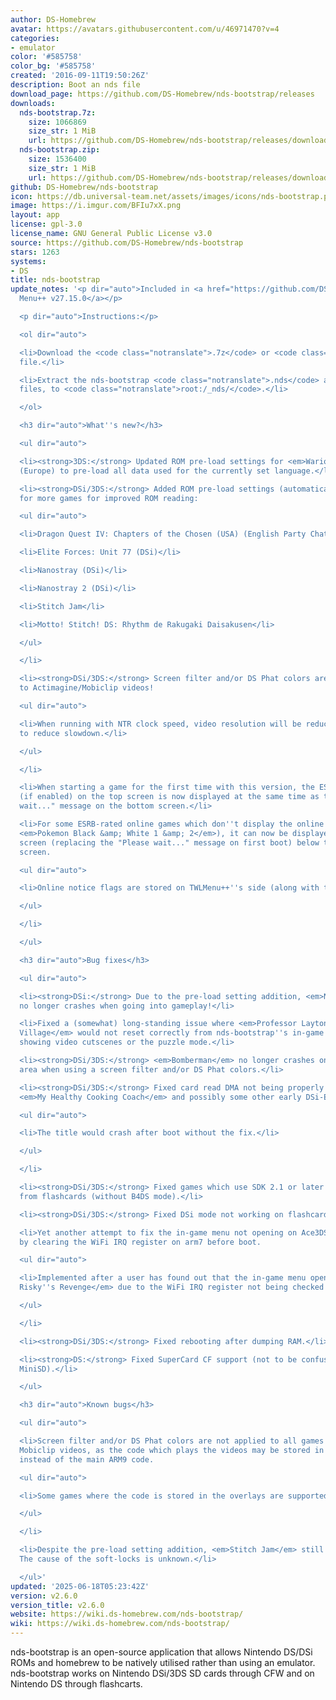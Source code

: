 ```yaml
---
author: DS-Homebrew
avatar: https://avatars.githubusercontent.com/u/46971470?v=4
categories:
- emulator
color: '#585758'
color_bg: '#585758'
created: '2016-09-11T19:50:26Z'
description: Boot an nds file
download_page: https://github.com/DS-Homebrew/nds-bootstrap/releases
downloads:
  nds-bootstrap.7z:
    size: 1066869
    size_str: 1 MiB
    url: https://github.com/DS-Homebrew/nds-bootstrap/releases/download/v2.6.0/nds-bootstrap.7z
  nds-bootstrap.zip:
    size: 1536400
    size_str: 1 MiB
    url: https://github.com/DS-Homebrew/nds-bootstrap/releases/download/v2.6.0/nds-bootstrap.zip
github: DS-Homebrew/nds-bootstrap
icon: https://db.universal-team.net/assets/images/icons/nds-bootstrap.png
image: https://i.imgur.com/BFIu7xX.png
layout: app
license: gpl-3.0
license_name: GNU General Public License v3.0
source: https://github.com/DS-Homebrew/nds-bootstrap
stars: 1263
systems:
- DS
title: nds-bootstrap
update_notes: '<p dir="auto">Included in <a href="https://github.com/DS-Homebrew/TWiLightMenu/releases/tag/v27.15.0"><strong>TW</strong>i<strong>L</strong>ight
  Menu++ v27.15.0</a></p>

  <p dir="auto">Instructions:</p>

  <ol dir="auto">

  <li>Download the <code class="notranslate">.7z</code> or <code class="notranslate">.zip</code>
  file.</li>

  <li>Extract the nds-bootstrap <code class="notranslate">.nds</code> and <code class="notranslate">.ver</code>
  files, to <code class="notranslate">root:/_nds/</code>.</li>

  </ol>

  <h3 dir="auto">What''s new?</h3>

  <ul dir="auto">

  <li><strong>3DS:</strong> Updated ROM pre-load settings for <em>WarioWare: D.I.Y.</em>
  (Europe) to pre-load all data used for the currently set language.</li>

  <li><strong>DSi/3DS:</strong> Added ROM pre-load settings (automatically activated)
  for more games for improved ROM reading:

  <ul dir="auto">

  <li>Dragon Quest IV: Chapters of the Chosen (USA) (English Party Chat v1.2)</li>

  <li>Elite Forces: Unit 77 (DSi)</li>

  <li>Nanostray (DSi)</li>

  <li>Nanostray 2 (DSi)</li>

  <li>Stitch Jam</li>

  <li>Motto! Stitch! DS: Rhythm de Rakugaki Daisakusen</li>

  </ul>

  </li>

  <li><strong>DSi/3DS:</strong> Screen filter and/or DS Phat colors are now applied
  to Actimagine/Mobiclip videos!

  <ul dir="auto">

  <li>When running with NTR clock speed, video resolution will be reduced in half
  to reduce slowdown.</li>

  </ul>

  </li>

  <li>When starting a game for the first time with this version, the ESRB splash screen
  (if enabled) on the top screen is now displayed at the same time as the "Please
  wait..." message on the bottom screen.</li>

  <li>For some ESRB-rated online games which don''t display the online notice (ex.
  <em>Pokemon Black &amp; White 1 &amp; 2</em>), it can now be displayed on the bottom
  screen (replacing the "Please wait..." message on first boot) below the ESRB splash
  screen.

  <ul dir="auto">

  <li>Online notice flags are stored on TWLMenu++''s side (along with the rating descriptors).</li>

  </ul>

  </li>

  </ul>

  <h3 dir="auto">Bug fixes</h3>

  <ul dir="auto">

  <li><strong>DSi:</strong> Due to the pre-load setting addition, <em>Nanostray 2</em>
  no longer crashes when going into gameplay!</li>

  <li>Fixed a (somewhat) long-standing issue where <em>Professor Layton and the Curious
  Village</em> would not reset correctly from nds-bootstrap''s in-game menu, instead
  showing video cutscenes or the puzzle mode.</li>

  <li><strong>DSi/3DS:</strong> <em>Bomberman</em> no longer crashes on opening an
  area when using a screen filter and/or DS Phat colors.</li>

  <li><strong>DSi/3DS:</strong> Fixed card read DMA not being properly patched for
  <em>My Healthy Cooking Coach</em> and possibly some other early DSi-Enhanced games.

  <ul dir="auto">

  <li>The title would crash after boot without the fix.</li>

  </ul>

  </li>

  <li><strong>DSi/3DS:</strong> Fixed games which use SDK 2.1 or later not booting
  from flashcards (without B4DS mode).</li>

  <li><strong>DSi/3DS:</strong> Fixed DSi mode not working on flashcards.</li>

  <li>Yet another attempt to fix the in-game menu not opening on Ace3DS+ flashcards
  by clearing the WiFi IRQ register on arm7 before boot.

  <ul dir="auto">

  <li>Implemented after a user has found out that the in-game menu opens on <em>Shantae:
  Risky''s Revenge</em> due to the WiFi IRQ register not being checked.</li>

  </ul>

  </li>

  <li><strong>DSi/3DS:</strong> Fixed rebooting after dumping RAM.</li>

  <li><strong>DS:</strong> Fixed SuperCard CF support (not to be confused with SuperCard
  MiniSD).</li>

  </ul>

  <h3 dir="auto">Known bugs</h3>

  <ul dir="auto">

  <li>Screen filter and/or DS Phat colors are not applied to all games containing
  Mobiclip videos, as the code which plays the videos may be stored in the overlays
  instead of the main ARM9 code.

  <ul dir="auto">

  <li>Some games where the code is stored in the overlays are supported manually.</li>

  </ul>

  </li>

  <li>Despite the pre-load setting addition, <em>Stitch Jam</em> still randomly soft-locks.
  The cause of the soft-locks is unknown.</li>

  </ul>'
updated: '2025-06-18T05:23:42Z'
version: v2.6.0
version_title: v2.6.0
website: https://wiki.ds-homebrew.com/nds-bootstrap/
wiki: https://wiki.ds-homebrew.com/nds-bootstrap/
---
```

nds-bootstrap is an open-source application that allows Nintendo DS/DSi ROMs and homebrew to be natively utilised rather than using an emulator. nds-bootstrap works on Nintendo DSi/3DS SD cards through CFW and on Nintendo DS through flashcarts.